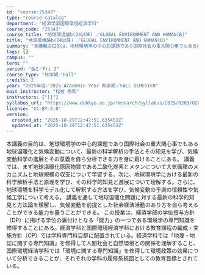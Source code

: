 ```yaml
---
id: "course:25343"
type: "course-catalog"
department: "経済学部国際環境経済学科"
course_code: "25343"
course_title: "地球環境論b(24以降) ／GLOBAL ENVIRONMENT AND HUMAN(B)"
title: "地球環境論b(24以降) ／GLOBAL ENVIRONMENT AND HUMAN(B)"
summary: "本講義の目的は、地球環境学の中心的課題であり国際社会の重大関心事でもある地球温暖化と気候変動について、最新の科学解析の手法とその知見を学び、気候変動科学の進展とその意義を自ら分析できる力を身に着けることにある。 講義では、まず地球温暖化原因…"
tags: []
campus: ""
term: ""
period: "金2／Fri 2"
course_type: "秋学期／Fall"
credits: 2
year: "2025年度／2025 Academic Year 秋学期／FALL SEMESTER"
main_instructor: "松枝 秀和"
instructors: ["[]"]
syllabus_url: "https://www.dokkyo.ac.jp/research/syllabus/2025/0203/0203_25343_ja_JP.html"
license: "CC-BY-4.0"
version:
  created_at: "2025-10-29T12:47:51.635451Z"
  updated_at: "2025-10-29T12:47:51.635451Z"
---
```

本講義の目的は、地球環境学の中心的課題であり国際社会の重大関心事でもある地球温暖化と気候変動について、最新の科学解析の手法とその知見を学び、気候変動科学の進展とその意義を自ら分析できる力を身に着けることにある。 講義では、まず地球温暖化原因物質である二酸化炭素とメタンについて大気循環のメカニズムと地球規模の収支について学習する。次に、地球環境学における最新の科学解析手法と原理を学び、その科学的知見と進展について理解する。さらに、地球環境を科学モデル化して解釈する方法を学び、気候変動の予測の信頼性や気候工学について考える。 講義を通して地球温暖化問題に対する最新の科学的知見と方法論を理解し、気候変動を前提とした社会経済活動のあり方を自ら考えることができる能力を養うことができる。 この授業は、経済学部の学位授与方針（DP）に掲げる学位の裏付けとなる「能力」の一つである環境学の専門知識を修得することにある。経済学科と国際環境経済学科における教育課程の編成・実施方針（CP）では学科専門科目群に配置されている。経済学科では「地理・地誌に関する専門知識」を修得して人間社会と自然環境との関係を理解すること、国際環境経済学科では「環境に関する専門知識」を修得して環境政策の効果について分析できることが、それぞれの学科の履修系統図としての教育目標とされている。
